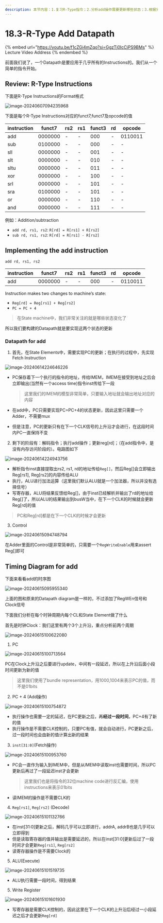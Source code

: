 ```yaml
---
description: 本节内容：1.复习R-Type指令；2.分析add操作需要更新哪些状态；3.根据分析结果逐步得到其Datapath Diagram；4. 分析add操作的time Diagram
---
```


# 18.3-R-Type Add Datapath

{% embed url="https://youtu.be/f1cZGi4mZqo?si=GgzTj0IcCjPS9BMs" %}
Lecture Video Address
{% endembed %}

前面我们说了，一个Datapath是要应用于几乎所有的Instructions的。我们从一个简单的指令开始。

## Review: R-Type Instructions

下面是R-Type Instructions的Format格式

![image-20240607094235968](../lec11-risc-v-instruction-formats-i/.image/image-20240607094235968.png)

下面是每个R-Type Instructions对应的funct7,funct7及opcode的值

| instruction | funct7  | rs2  | rs1  | funct3 | rd   | opcode  |
| ----------- | ------- | ---- | ---- | ------ | ---- | ------- |
| add         | 0000000 | -    | -    | 000    | -    | 0110011 |
| sub         | 0100000 | -    | -    | 000    | -    | -       |
| sll         | 0000000 | -    | -    | 001    | -    | -       |
| slt         | 0000000 | -    | -    | 010    | -    | -       |
| sltu        | 0000000 | -    | -    | 011    | -    | -       |
| xor         | 0000000 | -    | -    | 100    | -    | -       |
| srl         | 0000000 | -    | -    | 101    | -    | -       |
| sra         | 0100000 | -    | -    | 101    | -    | -       |
| or          | 0000000 | -    | -    | 110    | -    | -       |
| and         | 0000000 | -    | -    | 111    | -    | -       |

例如：Addition/subtraction

- `add rd, rs1, rs2`: `R[rd] = R[rs1] + R[rs2]`
- `sub rd, rs1, rs2`: `R[rd] = R[rs1] - R[rs2]`

## Implementing the add instruction

```assembly
add rd, rs1, rs2
```

| instruction | funct7  | rs2  | rs1  | funct3 | rd   | opcode  |
| ----------- | ------- | ---- | ---- | ------ | ---- | ------- |
| add         | 0000000 | -    | -    | 000    | -    | 0110011 |

Instruction makes two changes to machine’s state:

- `Reg[rd] = Reg[rs1] + Reg[rs2]`
- `PC = PC + 4`

> 在State machine中，我们非常关注的就是哪些状态变化了

所以我们要构建的Datapath就是要实现这两个状态的更新

### Datapath for add

1. 首先，在State Elements中，需要实现PC的更新；在执行的过程中，先实现Fetch Instruction

![image-20240614224646226](.image/image-20240614224646226.png)

- PC保存着下一个执行的指令的地址，传给IMEM，IMEM在接受到地址之后会立即输出(当然有一个access time)指令inst传给下一段

    > 这里我们的IMEM的模型非常简单，只要输入地址就会输出地址对应的内容

- 在add中，PC只需要实现PC=PC+4的状态更新，因此这里只需要一个Adder，不需要mux

- 但是注意，PC的更新只有在下一个CLK信号的上升沿才会进行，在这段时间内PC一直保持不变

2. 剩下的阶段有：解码指令；执行add操作；更新reg[rd]；（在add指令中，是没有内存访问阶段的）。电路图如下

![image-20240614224943756](.image/image-20240614224943756.png)

- 解析指令inst直接提取出rs2, rs1, rd的地址传给`Reg[]`，然后Reg[]会立即输出Reg[rs1], Reg[rs2]的内容传给ALU
- 执行，ALU进行加法运算（这里我们默认ALU就是一个加法器，所以并没有选择信号）
- 写寄存器，ALU将结果反馈给Reg[]，由于inst已经解析并输出了rd的地址给Reg[]了，所以ALU的结果输出到busW当中，在下一个CLK的时候就会更新Reg[rd]的值

> PC和Reg[rd]都是在下一个CLK的时候才会更新

3. Control

![image-20240615094748794](.image/image-20240615094748794.png)

在Adder里面的Control是非常简单的，只需要一个`RegWriteEnable`用来assert Reg[]即可

## Timing Diagram for add

下面来看看add的时序图

![image-20240615095955340](.image/image-20240615095955340.png)

上面的图和原来的Datapath diagram是一样的，不过添加了RegWEn信号和Clock信号

下面我们分析在每个时钟周期内每个CL和State Element做了什么

首先是时钟Clock：我们这里有两个3个上升沿，重点分析前两个周期

![image-20240615100622080](.image/image-20240615100622080.png)

1. PC

![image-20240615100713564](.image/image-20240615100713564.png)

PC在Clock上升沿之后要进行update，中间有一段延迟，所以在上升沿后面小段时间更新为新的值

> 这里我们使用了bundle representation，用1000,1004来表示PC的值，而不是01bits

2. PC + 4 (Add操作)

![image-20240615100754872](.image/image-20240615100754872.png)

- 执行操作也需要一定的延迟，在PC更新之后，再**经过一段时间**，PC+4有了新的值
- 执行操作是不需要CLK控制的，只要PC有值，就会自动进行，PC更新之后，过一段时间也会由新的值计算出新的结果

3. `inst[31:0]`(Fetch操作)

![image-20240615100953760](.image/image-20240615100953760.png)

- PC会一直作为输入到IMEM中，但是从IMEM中读取inst也需要时间，所以PC更新后再过了一段延迟inst才会更新

    > 这里我们也是将指令的32位machine code进行反汇编，使用instructions来表示01bits

- 读IMEM的操作是不需要CLK的

4. `Reg[rs1]`, `Reg[rs2]` (Decode)

![image-20240615101132766](.image/image-20240615101132766.png)

- 在inst[31:0]更新之后，解码几乎可以立即进行，addrA, addrB也是几乎可以立即得到
- 但是读取寄存器的值并输出是需要延迟的，所以在inst[31:0]更新后过了一段时间才会更新`Reg[rs1]`, `Reg[rs2]`
- 读寄存器操作是不需要Clock的

5. ALU(Execute)

![image-20240615101519735](.image/image-20240615101519735.png)

- ALU执行需要一段时间，得到结果

5. Write Register

![image-20240615101601930](.image/image-20240615101601930.png)

- 写寄存器是需要CLK控制的，因此这里在下一个CLK的上升沿后经过一小段延迟之后才会更新`Reg[rd]`
